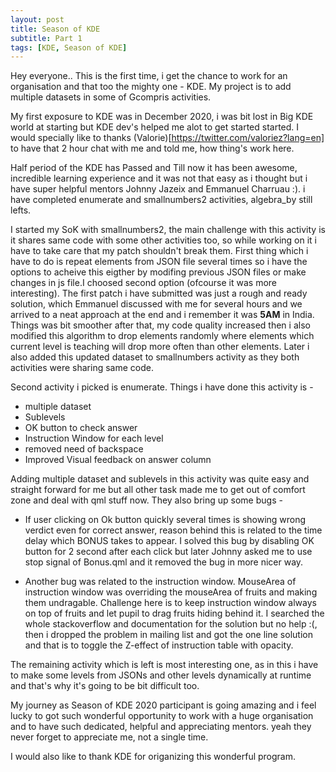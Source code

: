 ```yaml
---
layout: post
title: Season of KDE
subtitle: Part 1
tags: [KDE, Season of KDE]
---
```


Hey everyone.. This is the first time, i get the chance to work for an organisation and that too the mighty one - KDE. My project is to add multiple datasets in some of Gcompris activities.

My first exposure to KDE was in December 2020, i was bit lost in Big KDE world at starting but KDE dev's helped me alot to get started started.
I would specially like to thanks (Valorie)[https://twitter.com/valoriez?lang=en] to have that 2 hour chat with me and told me, how thing's work here.

Half period of the KDE has Passed and Till now it has been awesome, incredible learning experience and it was not that easy as i thought but i have super helpful mentors Johnny Jazeix and Emmanuel Charruau :). i have completed enumerate and smallnumbers2 activities, algebra_by still lefts. 

I started my SoK with smallnumbers2, the main challenge with this activity is it shares same code with some other activities too, so while working on it i have to take care that my patch shouldn't break them. First thing which i have to do is repeat elements from JSON file several times so i have the options to acheive this eigther by modifing previous JSON files or make changes in js file.I choosed second option (ofcourse it was more interesting). The first patch i have submitted was just a rough and ready solution, which Emmanuel discussed with me for several hours and we arrived to a neat approach at the end and i remember it was **5AM** in India. Things was bit smoother after that, my code quality increased then i also modified this algorithm to drop elements randomly where elements which current level is teaching will drop more often than other elements. Later i also added this updated dataset to smallnumbers activity as they both activities were sharing same code.

Second activity i picked is enumerate. Things i have done this activity is -
 * multiple dataset
 * Sublevels
 * OK button to check answer
 * Instruction Window for each level
 * removed need of backspace
 * Improved Visual feedback on answer column

Adding multiple dataset and sublevels in this activity was quite easy and straight forward for me but all other task made me to get out of comfort zone and deal with qml stuff now. They also bring up some bugs -

* If user clicking on Ok button quickly several times is showing wrong verdict even for correct answer, reason behind this is related to the time delay which BONUS takes to appear. I solved this bug by disabling OK button for 2 second after each click but later Johnny asked me to use stop signal of Bonus.qml and it removed the bug in more nicer way.

* Another bug was related to the instruction window. MouseArea of instruction window was overriding the mouseArea of fruits and making them undragable. Challenge here is to keep instruction window always on top of fruits and let pupil to drag fruits hiding behind it. I searched the whole stackoverflow and documentation for the solution but no help :(, then i dropped the problem in mailing list and got the one line solution and that is to toggle the Z-effect of instruction table with opacity.


The remaining activity which is left is most interesting one, as in this i have to make some levels from JSONs and other levels dynamically at runtime and that's why it's going to be bit difficult too.

My journey as Season of KDE 2020 participant is going amazing and i feel lucky to got such wonderful opportunity to work with a huge organisation and to have such dedicated, helpful and appreciating mentors. yeah they never forget to appreciate me, not a single time.

I would also like to thank KDE for origanizing this wonderful program.